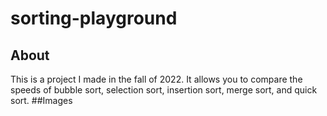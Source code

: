 # sorting-playground
## About
This is a project I made in the fall of 2022. It allows you to compare the speeds of bubble sort, selection sort, insertion sort, merge sort, and quick sort. 
##Images
